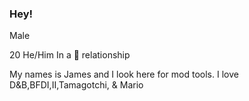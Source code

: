 ### Hey!

<!--
**mephone4/mephone4** is a ✨ _special_ ✨ repository because its `README.md` (this file) appears on your GitHub profile.

Here are some ideas to get you started:

- 🔭 I’m currently working on ...
- 🌱 I’m currently learning ...
- 👯 I’m looking to collaborate on ...
- 🤔 I’m looking for help with ...
- 💬 Ask me about ...
- 📫 How to reach me: ...
- 😄 Pronouns: ...
- ⚡ Fun fact: ...
--> Male 
20 
He/Him 
In a 🌈 relationship

My names is James and I look here for mod tools. I love D&B,BFDI,II,Tamagotchi, & Mario
